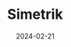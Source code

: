 ---  
layout: startup_page  
title: "Simetrik"  
id: "simetrik.com"  
permalink: "/simetriksimetrik.com02212024/"  
website: "https://simetrik.com/en/home/"  
funding_round: "Series B"  
funding_amount: "$55M"  
investors: "Goldman Sachs Asset Management, FinTech Collective, Cometa, Falabella Ventures, Endeavor Catalyst, Actyus, Moore Strategic Ventures, Mercado Libre Fund, co-founders of Vtex"  
about: "Simetrik develops financial automation technology for B2B clients, focusing on record centralization, reconciliations, controls, reporting, and accounting. Its core offering, Simetrik Building Blocks (SBBs), utilizes no-code development and generative AI for scalable and adaptable solutions. This allows CFOs to automate previously manual processes, improving efficiency and accuracy."  
markets: "Fintech, AI, Payments, Software"  
hq: "San Francisco, California, United States"  
founded_year: "2017"  
linkedin: "https://www.linkedin.com/company/simetrikinc/"  
twitter: "https://twitter.com/SimetrikHQ"  
instagram: ""  
facebook: "https://www.facebook.com/simetrikconciliacion"  
crunchbase: "https://www.crunchbase.com/organization/simetrik"  
pitchbook: "https://pitchbook.com/profiles/company/343288-63"  

date_display: "21-Feb-2024"  
date: "2024-02-21"

# SEO Optimization  
meta_title: "Simetrik - Series B Funding ($55M)"  
meta_description: "Simetrik, Simetrik develops financial automation technology for B2B clients, focusing on record centralization, reconciliations, controls, reporting, and accoun..."  
meta_keywords: "Simetrik, Fintech, AI, Payments, Software, Series B funding"  
canonical_url: "https://startup.projectstartups.com/simetriksimetrik.com02212024/"  
---